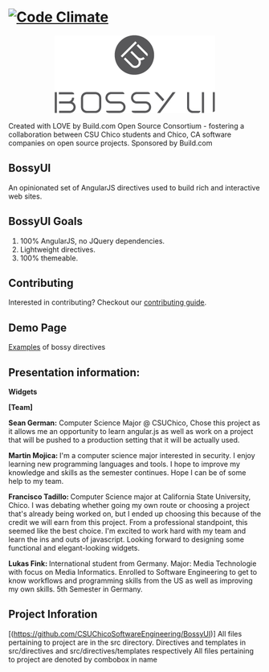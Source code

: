 [![Code Climate](https://codeclimate.com/github/buildcom/BossyUI/badges/gpa.svg)](https://codeclimate.com/github/buildcom/BossyUI)
=======
<p align="center">
<img title="Bossy UI" alt="bossyui" src='bossy_logo.png?raw=true' />
</p>
Created with LOVE by Build.com Open Source Consortium - fostering a collaboration between CSU Chico students and Chico, CA software companies on open source projects.  Sponsored by Build.com

## BossyUI

An opinionated set of AngularJS directives used to build rich and interactive web sites.  

## BossyUI Goals
1. 100% AngularJS, no JQuery dependencies.
2. Lightweight directives.
3. 100% themeable.

## Contributing

Interested in contributing? Checkout our [contributing guide](/CONTRIBUTING.md).

## Demo Page

[Examples](http://buildcom.github.io/BossyUI/#/) of bossy directives

## Presentation information:

<b>Widgets</b>

<b> [Team] </b>

<b> Sean German:</b> Computer Science Major @ CSUChico, Chose this project as it allows me an opportunity to learn angular.js as well as work on a project that will be pushed to a production setting that it will be actually used.

<b> Martin Mojica: </b> I'm a computer science major interested in security. I enjoy learning new programming languages and tools. I hope to improve my knowledge and skills as the semester continues. Hope I can be of some help to my team.

<b> Francisco Tadillo: </b> Computer Science major at California State University, Chico. I was debating whether going my own route or choosing a project that's already being worked on, but I ended up choosing this because of the credit we will earn from this project. From a professional standpoint, this seemed like the best choice. I'm excited to work hard with my team and learn the ins and outs of javascript. Looking forward to designing some functional and elegant-looking widgets.

<b> Lukas Fink: </b> International student from Germany. Major: Media Technologie with focus on Media Informatics. Enrolled to Software Engineering to get to know workflows and programming skills from the US as well as improving my own skills. 5th Semester in Germany.

## Project Inforation
[(https://github.com/CSUChicoSoftwareEngineering/BossyUI)]
All files pertaining to project are in the src directory.
Directives and templates in src/directives and src/directives/templates respectively
All files pertaining to project are denoted by combobox in name


